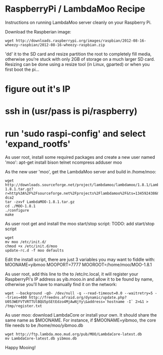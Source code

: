 RaspberryPi / LambdaMoo Recipe
===============================

Instructions on running LambdaMoo server cleanly on your Raspberry Pi.

Download the Raspberian image:

    wget http://downloads.raspberrypi.org/images/raspbian/2012-08-16-wheezy-raspbian/2012-08-16-wheezy-raspbian.zip 

'dd' it to the SD card and resize partition the root to completely fill media, otherwise you're stuck with only 2GB of storage on a much larger SD card.  Resizing can be done using a resize tool (in Linux, gparted) or when you first boot the pi...
# figure out it's IP
# ssh in (usr/pass is pi/raspberry)
# run 'sudo raspi-config' and select 'expand_rootfs'

As user root, install some required packages and create a new user named 'moo':
    apt-get install bison telnet ncompress
    adduser moo

As the new user 'moo', get the LambdaMoo server and build in /home/moo:

    wget  http://downloads.sourceforge.net/project/lambdamoo/lambdamoo/1.8.1/LambdaMOO-1.8.1.tar.gz?r=http%3A%2F%2Fsourceforge.net%2Fprojects%2Flambdamoo%2F&ts=1345924386&use_mirror=superb-dca2
    tar -zxvf LambdaMOO-1.8.1.tar.gz
    cd ./MOO-1.8.1
    ./configure
    make

As user root get and install the moo start/stop script:
TODO: add start/stop script

    wget 
    mv moo /etc/init.d/
    chmod +x /etc/init.d/moo
    update-rc.d -f moo defaults

Edit the install script, there are just 3 variables you may want to fiddle with:
    MOONAME=yibmoo
    MOOPORT=7777
    MOOROOT=/home/moo/MOO-1.8.1

As user root, add this line to the to /etc/rc.local, it will register your RaspberryPi's IP address as yib.mooo.in and allow it to be found by name, otherwise you'll have to manually find it on the network:

    wget --background -qO- /dev/null -q --read-timeout=0.0 --waitretry=5 --tries=400 http://freedns.afraid.org/dynamic/update.php?U053WEFVTVRTTUlBQU5pSEtEdzo4MjAwNjYy\&address=`hostname -I` 2>&1 > /tmp/register.txt

As user moo:  download LambdaCore or install your own.  It should share the same name as $MOONAME.  For instance, if $MOONAME=yibmoo, the core file needs to be /home/moo/yibmoo.db

    wget http://ftp.lambda.moo.mud.org/pub/MOO/LambdaCore-latest.db
    mv LambdaCore-latest.db yibmoo.db

Happy Mooing!
